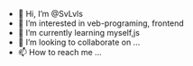 - 👋 Hi, I’m @SvLvls
- 👀 I’m interested in veb-programing, frontend 
- 🌱 I’m currently learning myself,js
- 💞️ I’m looking to collaborate on ...
- 📫 How to reach me ...

<!---
SvLvls/SvLvls is a ✨ special ✨ repository because its `README.md` (this file) appears on your GitHub profile.
You can click the Preview link to take a look at your changes.
--->
